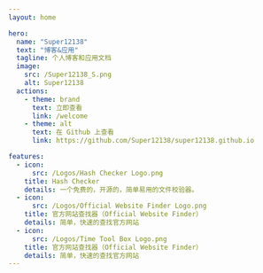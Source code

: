 ```yaml
---
layout: home

hero:
  name: "Super12138"
  text: "博客&应用"
  tagline: 个人博客和应用文档
  image:
    src: /Super12138_S.png
    alt: Super12138
  actions:
    - theme: brand
      text: 立即查看
      link: /welcome
    - theme: alt
      text: 在 Github 上查看
      link: https://github.com/Super12138/super12138.github.io

features:
  - icon: 
      src: /Logos/Hash Checker Logo.png
    title: Hash Checker
    details: 一个免费的，开源的，简单易用的文件校验器。
  - icon: 
      src: /Logos/Official Website Finder Logo.png
    title: 官方网站查找器（Official Website Finder）
    details: 简单，快速的查找官方网站
  - icon: 
      src: /Logos/Time Tool Box Logo.png
    title: 官方网站查找器（Official Website Finder）
    details: 简单，快速的查找官方网站
---
```

<style>
:root {
  /*--vp-home-hero-name-color: transparent;
  --vp-home-hero-name-background: -webkit-linear-gradient(120deg, #C00000 30%, #002060);*/

  --vp-home-hero-image-background-image: linear-gradient(-45deg, #C00000 37%, #002060 50%);
  --vp-home-hero-image-filter: blur(40px);
}

@media (min-width: 640px) {
  :root {
    --vp-home-hero-image-filter: blur(56px);
  }
}

@media (min-width: 960px) {
  :root {
    --vp-home-hero-image-filter: blur(72px);
  }
}
</style>